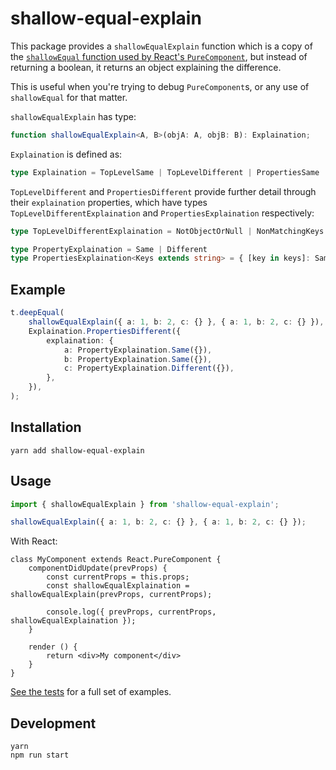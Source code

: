 # shallow-equal-explain

This package provides a `shallowEqualExplain` function which is a copy of the [`shallowEqual` function used by React's `PureComponent`](https://github.com/facebook/fbjs/blob/7da8335b78d669cba263760872f0a45ed16b4d12/packages/fbjs/src/core/shallowEqual.js#L39), but instead of returning a boolean, it returns an object explaining the difference.

This is useful when you're trying to debug `PureComponent`s, or any use of `shallowEqual` for that matter.

`shallowEqualExplain` has type:

``` ts
function shallowEqualExplain<A, B>(objA: A, objB: B): Explaination;
```

`Explaination` is defined as:

``` ts
type Explaination = TopLevelSame | TopLevelDifferent | PropertiesSame | PropertiesDifferent
```

`TopLevelDifferent` and `PropertiesDifferent` provide further detail through their `explaination` properties, which have types `TopLevelDifferentExplaination` and `PropertiesExplaination` respectively:

``` ts
type TopLevelDifferentExplaination = NotObjectOrNull | NonMatchingKeys

type PropertyExplaination = Same | Different
type PropertiesExplaination<Keys extends string> = { [key in keys]: Same | Different };
```

## Example

``` ts
t.deepEqual(
    shallowEqualExplain({ a: 1, b: 2, c: {} }, { a: 1, b: 2, c: {} }),
    Explaination.PropertiesDifferent({
        explaination: {
            a: PropertyExplaination.Same({}),
            b: PropertyExplaination.Same({}),
            c: PropertyExplaination.Different({}),
        },
    }),
);
```

## Installation

```
yarn add shallow-equal-explain
```

## Usage

``` ts
import { shallowEqualExplain } from 'shallow-equal-explain';

shallowEqualExplain({ a: 1, b: 2, c: {} }, { a: 1, b: 2, c: {} });
```

With React:

``` tsx
class MyComponent extends React.PureComponent {
    componentDidUpdate(prevProps) {
        const currentProps = this.props;
        const shallowEqualExplaination = shallowEqualExplain(prevProps, currentProps);

        console.log({ prevProps, currentProps, shallowEqualExplaination });
    }

    render () {
        return <div>My component</div>
    }
}
```

[See the tests](./tests/index.ts) for a full set of examples.

## Development

```
yarn
npm run start
```
